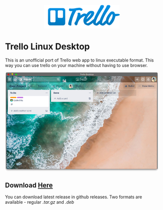 <div align="center">
    <img src="images/logo.png" width="250">
</div>

# Trello Linux Desktop

This is an unofficial port of Trello web app to linux executable format. This way you can use trello on your machine without having to use browser.

![](images/ss.png)

## Download [Here](https://github.com/Ph0enixKM/Trello-Linux/releases/latest)

You can download latest release in github releases. Two formats are available - regular *.tar.gz* and *.deb*
